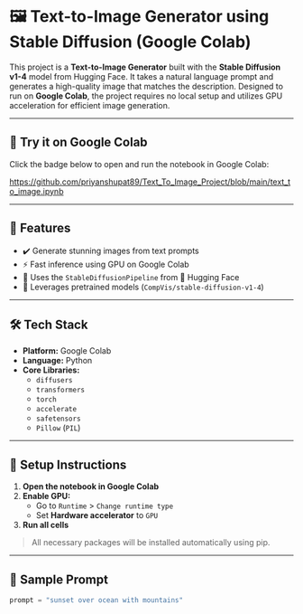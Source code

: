 

# 🖼️ Text-to-Image Generator using Stable Diffusion (Google Colab)

This project is a **Text-to-Image Generator** built with the **Stable Diffusion v1-4** model from Hugging Face. It takes a natural language prompt and generates a high-quality image that matches the description. Designed to run on **Google Colab**, the project requires no local setup and utilizes GPU acceleration for efficient image generation.

---

## 🚀 Try it on Google Colab

Click the badge below to open and run the notebook in Google Colab:

https://github.com/priyanshupat89/Text_To_Image_Project/blob/main/text_to_image.ipynb


---

## 📌 Features

- ✔️ Generate stunning images from text prompts
- ⚡ Fast inference using GPU on Google Colab
- 🎨 Uses the `StableDiffusionPipeline` from 🤗 Hugging Face
- 🧠 Leverages pretrained models (`CompVis/stable-diffusion-v1-4`)

---

## 🛠️ Tech Stack

- **Platform:** Google Colab
- **Language:** Python
- **Core Libraries:**
  - `diffusers`
  - `transformers`
  - `torch`
  - `accelerate`
  - `safetensors`
  - `Pillow` (`PIL`)

---

## 🔧 Setup Instructions

1. **Open the notebook in Google Colab**
2. **Enable GPU:**
   - Go to `Runtime` > `Change runtime type`
   - Set **Hardware accelerator** to `GPU`
3. **Run all cells**

> All necessary packages will be installed automatically using pip.

---

## 🧪 Sample Prompt

```python
prompt = "sunset over ocean with mountains"
